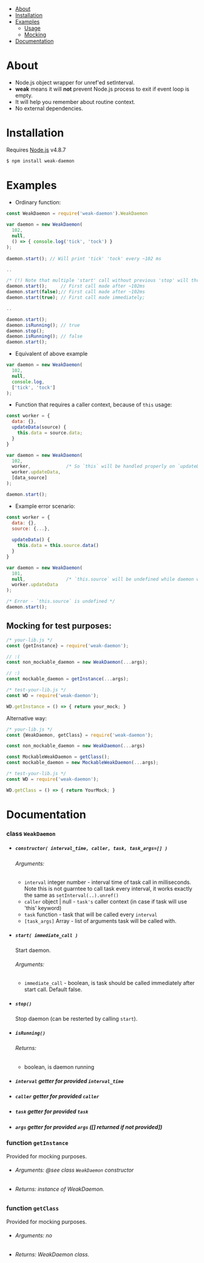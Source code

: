 - [About](#about)
- [Installation](#installation)
- [Examples](#examples)
  - [Usage](#examples)
  - [Mocking](#mocking-for-test-purposes)
- [Documentation](#documentation)

# About
- Node.js object wrapper for unref'ed setInterval.
- **weak** means it will **not** prevent Node.js process to exit if event loop is empty.
- It will help you remember about routine context.
- No external dependencies.

# Installation
Requires [Node.js](https://nodejs.org/) v4.8.7
```sh
$ npm install weak-daemon
```

# Examples

- Ordinary function:
```js
const WeakDaemon = require('weak-daemon').WeakDaemon
                                         
var daemon = new WeakDaemon(             
  102,                                   
  null,                                  
  () => { console.log('tick', 'tock') }  
);                                       
                                         
daemon.start(); // Will print 'tick' 'tock' every ~102 ms

..

/* (!) Note that multiple 'start' call without previous 'stop' will throw error */
daemon.start();     // First call made after ~102ms
daemon.start(false);// First call made after ~102ms
daemon.start(true); // First call made immediately;

..

daemon.start();
daemon.isRunning(); // true
daemon.stop();
daemon.isRunning(); // false
daemon.start();
```

- Equivalent of above example
```js
var daemon = new WeakDaemon(
  102,
  null,
  console.log,
  ['tick', 'tock']
);
```


- Function that requires a caller context, because of `this` usage:
```js
const worker = {
  data: {},
  updateData(source) {
    this.data = source.data;
  } 
}

var daemon = new WeakDaemon(
  102,
  worker,             /* So `this` will be handled properly on `updateData` call */
  worker.updateData,
  [data_source]
);

daemon.start();
```

- Example error scenario:
```js
const worker = {
  data: {},
  source: {...},
  
  updateData() {
    this.data = this.source.data()
  }
}

var daemon = new WeakDaemon(
  101,
  null,               /* `this.source` will be undefined while daemon will call `updateData` */
  worker.updateData
);

/* Error - `this.source` is undefined */
daemon.start();
```

## Mocking for test purposes:
```js
/* your-lib.js */
const {getInstance} = require('weak-daemon');

// :(
const non_mockable_daemon = new WeakDaemon(...args);

// :)
const mockable_daemon = getInstance(...args);
```
```js
/* test-your-lib.js */
const WD = require('weak-daemon');

WD.getInstance = () => { return your_mock; }
```
Alternative way:
```js
/* your-lib.js */
const {WeakDaemon, getClass} = require('weak-daemon');

const non_mockable_daemon = new WeakDaemon(...args)

const MockableWeakDaemon = getClass();
const mockable_daemon = new MockableWeakDaemon(...args);
```
```js
/* test-your-lib.js */
const WD = require('weak-daemon');

WD.getClass = () => { return YourMock; }
```

# Documentation

### class `WeakDaemon`

- ##### `constructor( interval_time, caller, task, task_args=[] )`
  ###### Arguments:
  - `interval` integer number - interval time of task call in milliseconds. Note this is not guarntee to call task every interval, it works exactly the same as `setInterval(..).unref()`
  - `caller` object | null - `task's` caller context (in case if task will use 'this' keyword)
  - `task` function - task that will be called every `interval`
  - `[task_args]` Array<any> - list of arguments task will be called with.

- ##### `start( immediate_call )`
  Start daemon.
  ###### Arguments:
  - `immediate_call` - boolean, is task should be called immediately after start call. Default false.

- ##### `stop()`
  Stop daemon (can be resterted by calling `start`).

- ##### `isRunning()`
  ###### Returns:
  - boolean, is daemon running

- ##### `interval` getter for provided `interval_time`
- ##### `caller` getter for provided `caller`
- ##### `task` getter for provided `task`
- ##### `args` getter for provided `args` ([] returned if not provided])

### function `getInstance`
Provided for mocking purposes.
- ###### Arguments: @see class `WeakDaemon` constructor
- ###### Returns: instance of WeakDaemon.

### function `getClass`
Provided for mocking purposes.
- ###### Arguments: no
- ###### Returns: WeakDaemon class.
